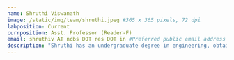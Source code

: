 ```yaml
---
name: Shruthi Viswanath
image: /static/img/team/shruthi.jpeg #365 x 365 pixels, 72 dpi
labposition: Current
currposition: Asst. Professor (Reader-F)
email: shruthiv AT ncbs DOT res DOT in #Preferred public email address
description: "Shruthi has an undergraduate degree in engineering, obtaining her B. Tech from NITK Surathkal. She completed her PhD from the University of Texas Austin working on protein-protein docking in the lab of <a href = 'https://clsbweb.oden.utexas.edu/'>Prof Ron Elber</a>. She then moved to UCSF as a postdoc in the lab of <a href='https://salilab.org/'>Prof Andrej Sali</a> where she worked on integrative structure determination. She has been in NCBS since late 2019. "
---
```

